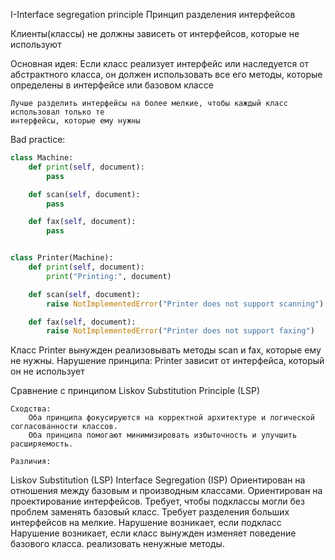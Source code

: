 I-Interface segregation principle
    Принцип разделения интерфейсов

Клиенты(классы) не должны зависеть от интерфейсов, которые не используют

Основная идея:
    Если класс реализует интерфейс или наследуется от абстрактного класса,
    он должен использовать все его методы, которые определены в интерфейсе или
    базовом классе

    Лучше разделить интерфейсы на более мелкие, чтобы каждый класс использовал только те
    интерфейсы, которые ему нужны

Bad practice:
```py
class Machine:
    def print(self, document):
        pass

    def scan(self, document):
        pass

    def fax(self, document):
        pass


class Printer(Machine):
    def print(self, document):
        print("Printing:", document)

    def scan(self, document):
        raise NotImplementedError("Printer does not support scanning")

    def fax(self, document):
        raise NotImplementedError("Printer does not support faxing")
```

Класс Printer вынужден реализовывать методы scan и fax, которые ему не нужны.
Нарушение принципа: Printer зависит от интерфейса, который он не использует


Сравнение с принципом Liskov Substitution Principle (LSP)

    Сходства:
        Оба принципа фокусируются на корректной архитектуре и логической согласованности классов.
        Оба принципа помогают минимизировать избыточность и улучшить расширяемость.

    Различия:

Liskov Substitution (LSP)	                                            Interface Segregation (ISP)
Ориентирован на отношения между базовым и производным классами.	        Ориентирован на проектирование интерфейсов.
Требует, чтобы подклассы могли без проблем заменять базовый класс.	    Требует разделения больших интерфейсов на мелкие.
Нарушение возникает, если подкласс                                      Нарушение возникает, если класс вынужден
изменяет поведение базового класса.	                                    реализовать ненужные методы.